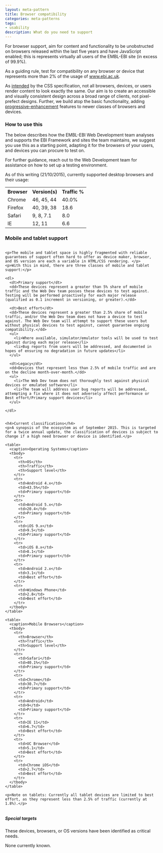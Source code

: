 ```yaml
---
layout: meta-pattern
title: Browser compatibility
categories: meta-patterns
tags:
- usability
description: What do you need to support
---
```


<p>For browser support, aim for content and functionality to be unobstructed on browsers released within the last five years and have JavaScript enabled; this is represents virtually all users of the EMBL-EBI site (in excess of 99.9%).</p>
<p>As a guiding rule, test for compatibility on any browser or device that represents more than 2% of the usage of <a href="http://www.ebi.ac.uk">www.ebi.ac.uk</a>.</p>
<p>As <a href="http://people.opera.com/howcome/2006/phd/#h-30">intended</a> by the CSS specification, not all browsers, devices, or users render content to look exactly the same. Our aim is to create an accessible and visually consistent design across a broad range of clients, not pixel-prefect designs. Further, we build atop the basic functionality, adding <a href="https://en.wikipedia.org/wiki/Progressive_enhancement">progressive-enhancement</a> features to newer classes of browsers and devices.</p>

<div class="callout warning">

  <h3><span class="icon icon-generic " data-icon="U"></span> How to use this</h3>
  <p>The below describes how the EMBL-EBI Web Development team analyses and supports the EBI Framework and sites the team maintains, we suggest you use this as a starting point, adapting it for the browsers of your users, and devices you can procure to test on.</p>
  <p>For further guidance, reach out to the Web Development team for assistance on how to set up a testing environment.</p>

</div>


<p>As of this writing (21/10/2015), currently supported desktop browsers and their usage:</p>

<table>
  <tbody>
    <tr>
      <th>Browser</th>
      <th>Version(s)</th>
      <th>Traffic %</th>
    </tr>
    <tr>
      <td>Chrome</td>
      <td>46, 45, 44</td>
      <td>40.0%</td>
    </tr>
    <tr>
      <td>Firefox</td>
      <td>40, 39, 38</td>
      <td>18.6</td>
    </tr>
    <tr>
      <td>Safari</td>
      <td>9, 8, 7.1</td>
      <td>8.0</td>
    </tr>
    <tr>
      <td>IE</td>
      <td>12, 11</td>
      <td>6.6</td>
    </tr>
  </tbody>
</table>

<h3>Mobile and tablet support</h3>

<div class="row">
  <div class="medium-7 columns">

    <p>The mobile and tablet space is highly fragmented with reliable guarantees of support often hard to offer as device maker, browser, and OS version are each a variable in HTML/CSS rendering. </p>
    <p>With this in mind, there are three classes of mobile and tablet support:</p>

    <dl>
      <dt>Primary support</dt>
      <dd>These devices represent a greater than 5% share of mobile traffic and the Web Dev team posses these devices to test against. Testing will be performed proactively for each major release (qualified as 0.1 increment in versioning, or greater).</dd>

      <dt>Best effort</dt>
      <dd>These devices represent a greater than 2.5% share of mobile traffic, and/or the Web Dev team does not have a device to test against. The Web Dev team will attempt to support these users but without physical devices to test against, cannot guarantee ongoing compatibility.</dd>
      <ul>
        <li>Where available, simulator/emulator tools will be used to test against during each major release</li>
        <li>Bug reports from users will be addressed, and documented in hopes of ensuring no degradation in future updates</li>
      </ul>

      <dt>Legacy</dt>
      <dd>Devices that represent less than 2.5% of mobile traffic and are on the decline month-over-month.</dd>
      <ul>
        <li>The Web Dev team does not thoroughly test against physical devices or emulated software</li>
        <li>The team will address user bug reports will be addressed, attempting a fix where it does not adversely affect performance or Best effort/Primary support devices</li>
      </ul>

    </dl>

  </div>

  <div class="medium-5 columns callout secondary">

    <h4>Current classifications</h4>
    <p>A synopsis of the ecosystem as of September 2015. This is targeted for a twice annual update, the classification of devices is subject to change if a high need browser or device is identified.</p>

    <table>
      <caption>Operating Systems</caption>
      <tbody>
        <tr>
          <th>OS</th>
          <th>Traffic</th>
          <th>Support level</th>
        </tr>
        <tr>
          <td>Android 4.x</td>
          <td>43.5%</td>
          <td>Primary support</td>
        </tr>
        <tr>
          <td>Android 5.x</td>
          <td>20.4</td>
          <td>Primary support</td>
        </tr>
        <tr>
          <td>iOS 9.x</td>
          <td>9.5</td>
          <td>Primary support</td>
        </tr>
        <tr>
          <td>iOS 8.x</td>
          <td>8.1</td>
          <td>Primary support</td>
        </tr>
        <tr>
          <td>Android 2.x</td>
          <td>3.1</td>
          <td>Best effort</td>
        </tr>
        <tr>
          <td>Windows Phone</td>
          <td>2.8</td>
          <td>Best effort</td>
        </tr>
      </tbody>
    </table>

    <table>
      <caption>Mobile Browsers</caption>
      <tbody>
        <tr>
          <th>Browser</th>
          <th>Traffic</th>
          <th>Support level</th>
        </tr>
        <tr>
          <td>Safari</td>
          <td>40.1%</td>
          <td>Primary support</td>
        </tr>
        <tr>
          <td>Chrome</td>
          <td>30.7</td>
          <td>Primary support</td> 
        </tr>
        <tr>
          <td>Android</td>
          <td>9</td>
          <td>Primary support</td>
        </tr>
        <tr>
          <td>IE 11</td>
          <td>6.7</td>
          <td>Best effort</td>
        </tr>
        <tr>
          <td>UC Browser</td>
          <td>5.1</td>
          <td>Best effort</td>
        </tr>
        <tr>
          <td>Chrome iOS</td>
          <td>2.7</td>
          <td>Best effort</td>
        </tr>
      </tbody>
    </table>

    <p>Note on tablets: Currently all tablet devices are limited to best effort, as they represent less than 2.5% of traffic (currently at 1.8%).</p>

  </div>

</div> <!-- /row -->

<h5>Special targets</h5>
<p>These devices, browsers, or OS versions have been identified as critical needs.</p>
<p>None currently known.</p>
